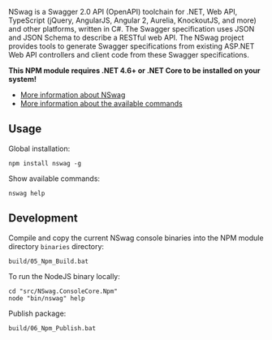 NSwag is a Swagger 2.0 API (OpenAPI) toolchain for .NET, Web API, TypeScript (jQuery, AngularJS, Angular 2, Aurelia, KnockoutJS, and more) and other platforms, written in C#. The Swagger specification uses JSON and JSON Schema to describe a RESTful web API. The NSwag project provides tools to generate Swagger specifications from existing ASP.NET Web API controllers and client code from these Swagger specifications. 

**This NPM module requires .NET 4.6+ or .NET Core to be installed on your system!**

- [More information about NSwag](http://nswag.org)
- [More information about the available commands](https://github.com/NSwag/NSwag/wiki/CommandLine)

## Usage

Global installation: 

    npm install nswag -g

Show available commands: 

    nswag help
	
## Development

Compile and copy the current NSwag console binaries into the NPM module directory `binaries` directory: 

    build/05_Npm_Build.bat

To run the NodeJS binary locally: 

    cd "src/NSwag.ConsoleCore.Npm"
    node "bin/nswag" help
	
Publish package: 

    build/06_Npm_Publish.bat